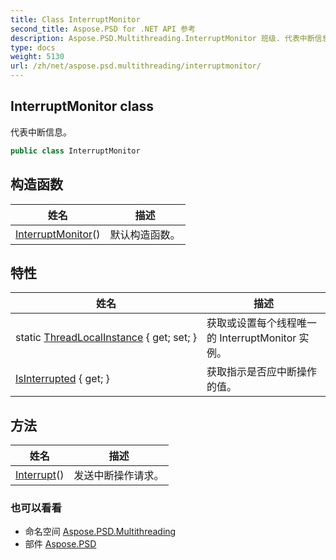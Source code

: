 ```yaml
---
title: Class InterruptMonitor
second_title: Aspose.PSD for .NET API 参考
description: Aspose.PSD.Multithreading.InterruptMonitor 班级. 代表中断信息
type: docs
weight: 5130
url: /zh/net/aspose.psd.multithreading/interruptmonitor/
---
```

## InterruptMonitor class

代表中断信息。

```csharp
public class InterruptMonitor
```

## 构造函数

| 姓名 | 描述 |
| --- | --- |
| [InterruptMonitor](interruptmonitor/)() | 默认构造函数。 |

## 特性

| 姓名 | 描述 |
| --- | --- |
| static [ThreadLocalInstance](../../aspose.psd.multithreading/interruptmonitor/threadlocalinstance/) { get; set; } | 获取或设置每个线程唯一的 InterruptMonitor 实例。 |
| [IsInterrupted](../../aspose.psd.multithreading/interruptmonitor/isinterrupted/) { get; } | 获取指示是否应中断操作的值。 |

## 方法

| 姓名 | 描述 |
| --- | --- |
| [Interrupt](../../aspose.psd.multithreading/interruptmonitor/interrupt/)() | 发送中断操作请求。 |

### 也可以看看

* 命名空间 [Aspose.PSD.Multithreading](../../aspose.psd.multithreading/)
* 部件 [Aspose.PSD](../../)



